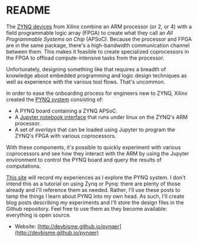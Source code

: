 # README

The [ZYNQ devices](https://www.xilinx.com/products/silicon-devices/soc/zynq-7000.html)
from Xilinx combine an ARM processor (or 2, or 4) with a
field programmable logic array (FPGA) to create what they call an *All Programmable Systems on Chip* (APSoC).
Because the processor and FPGA are in the same package, there's a high-bandwidth
communication channel between them.
This makes it feasible to create specialized coprocessors in the FPGA
to offload compute-intensive tasks from the processor.

Unfortunately, designing something like that requires a breadth of knowledge
about embedded programming and logic design techniques as well as
experience with the various tool flows.
That's uncommon.

In order to ease the onboarding process for engineers new to ZYNQ,
Xilinx created the [PYNQ system](http://www.pynq.io/home.html)
consisting of:

* A PYNQ board containing a ZYNQ APSoC.
* A [Jupyter notebook interface](http://jupyter.org/) that runs under linux on the ZYNQ's ARM processor.
* A set of *overlays* that can be loaded using Jupyter to program the
  ZYNQ's FPGA with various coprocessors.

With these components, it's possible to quickly experiment with various
coprocessors and see how they interact with the ARM by using the Jupyter
environment to control the PYNQ board and query the results of computations.

[This site](http://devbisme.github.io/pynqer) will record my experiences as I explore the PYNQ system.
I don't intend this as a tutorial on using Zynq or Pynq: there are
plenty of those already and I'll reference them as needed.
Rather, I'll use these posts to tamp the things I learn about PYNQ into my
own head.
As such, I'll create blog posts describing my experiments and I'll store
the design files in the Github repository.
Feel free to use them as they become available: everything is open source.


* Website: [http://devbisme.github.io/pynqer](http://devbisme.github.io/pynqer)
